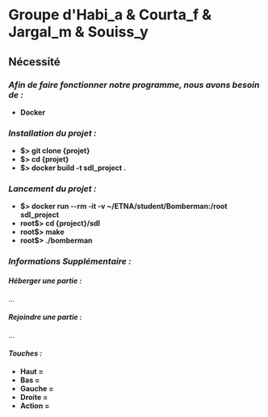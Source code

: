 # Groupe d'Habi_a & Courta_f & Jargal_m & Souiss_y

## Nécessité

### _Afin de faire fonctionner notre programme, nous avons besoin de :_

- **Docker**

### _Installation du projet :_

- **$> git clone {projet}**
- **$> cd {projet}**
- **$> docker build -t sdl_project .**

### _Lancement du projet :_

- **$> docker run --rm -it -v ~/ETNA/student/Bomberman:/root sdl_project**
- **root$> cd {project}/sdl**
- **root$> make**
- **root$> ./bomberman**

### _Informations Supplémentaire :_

#### _Héberger une partie :_

...

#### _Rejoindre une partie :_

...

#### _Touches :_

- **Haut =**
- **Bas =**
- **Gauche =** 
- **Droite =** 
- **Action =**
